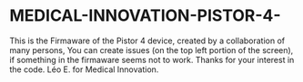 # MEDICAL-INNOVATION-PISTOR-4-
This is the Firmaware of the Pistor 4 device, created by a collaboration of many persons, You can create issues (on the top left portion of the screen), if something in the firmaware seems not to work. Thanks for your interest in the code. Léo E. for Medical Innovation.
